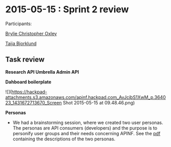 # 2015-05-15 : Sprint 2 review

Participants:

[Brylie Christopher Oxley](/ep/profile/wbZ2WS6e73L)

[Taija Bjorklund](/ep/profile/qMJYdtOf8Ww)

## Task review

**Research API Umbrella Admin API**

**Dahboard boilerplate**

![](https://hackpad-attachments.s3.amazonaws.com/apinf.hackpad.com_AvJcjbS1XwM_p.364023_1431672713670_Screen Shot 2015-05-15 at 09.48.46.png)

**Personas**

*   We had a brainstorming session, where we created two user personas. The personas are API consumers (developers) and the purpose is to personify user groups and their needs concerning APINF. See the [pdf](https://github.com/apinf/api-umbrella-dashboard/blob/e7f64dbcd57c81926d4809a464da87445385de9f/docs/UX/APINF%20consumer%20personas.pdf) containing the descriptions of the two personas.